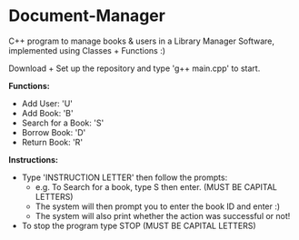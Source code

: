 # Document-Manager
C++ program to manage books & users in a Library Manager Software, implemented using Classes + Functions :)

Download + Set up the repository and type 'g++ main.cpp' to start. 

**Functions:**
- Add User: 'U'
- Add Book: 'B'
- Search for a Book: 'S'
- Borrow Book: 'D'
- Return Book: 'R'

**Instructions:**
- Type 'INSTRUCTION LETTER' then follow the prompts:
    - e.g. To Search for a book, type S then enter. (MUST BE CAPITAL LETTERS)
    - The system will then prompt you to enter the book ID and enter :)
    - The system will also print whether the action was successful or not!
- To stop the program type STOP (MUST BE CAPITAL LETTERS)
 
